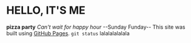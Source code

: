 # HELLO, IT'S ME
**pizza party**
*Can't wait for happy hour*
--Sunday Funday--
This site was built using [GitHub Pages](https://pages.github.com/).
`git status`
lalalalalalala
